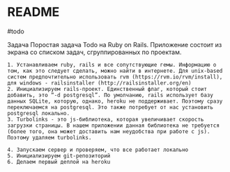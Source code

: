 # README
#todo

Задача
Поростая задача Todo на Ruby on Rails. 
Приложение состоит из экрана со списком задач, сгруппированных по проектам.

	1. Устанавливаем ruby, rails и все сопутствующие гемы. Информацию о том, как это следует сделать, можно найти в интернете. Для unix-based систем предпочтительно использовать rvm (https://rvm.io/rvm/install), для windows - railsinstaller (http://railsinstaller.org/en)
	2. Инициализируем rails-проект. Единственный флаг, который стоит добавить, это “-d postgresql”. По умолчанию, rails использует базу данных SQLite, которую, однако, heroku не поддерживает. Поэтому сразу переключаемся на postgresql. Это также потребует от нас установить postgresql локально.
	3. Turbolinks - это js-библиотека, которая увеличивает скорость загрузки страницы. В нашем приложении данная библиотека не требуется (более того, она может доставить нам неудобства при работе с js). Поэтому удаляем turbolinks.

	4. Запускаем сервер и проверяем, что все работает локально
	5. Инициализируем git-репозиторий
	6. Делаем первый деплой на heroku